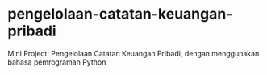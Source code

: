 # pengelolaan-catatan-keuangan-pribadi
Mini Project: Pengelolaan Catatan Keuangan Pribadi, dengan menggunakan bahasa pemrograman Python
